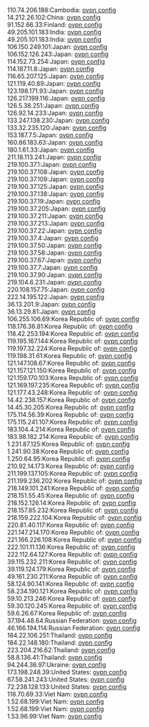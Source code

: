 110.74.206.188:Cambodia: [ovpn config](vpn/110_74_206_188.ovpn)  
14.212.26.102:China: [ovpn config](vpn/14_212_26_102.ovpn)  
91.152.66.33:Finland: [ovpn config](vpn/91_152_66_33.ovpn)  
49.205.101.183:India: [ovpn config](vpn/49_205_101_183.ovpn)  
49.205.101.183:India: [ovpn config](vpn/49_205_101_183.ovpn)  
106.150.249.101:Japan: [ovpn config](vpn/106_150_249_101.ovpn)  
106.152.126.243:Japan: [ovpn config](vpn/106_152_126_243.ovpn)  
114.152.73.254:Japan: [ovpn config](vpn/114_152_73_254.ovpn)  
114.187.11.8:Japan: [ovpn config](vpn/114_187_11_8.ovpn)  
116.65.207.125:Japan: [ovpn config](vpn/116_65_207_125.ovpn)  
121.119.40.89:Japan: [ovpn config](vpn/121_119_40_89.ovpn)  
123.198.171.93:Japan: [ovpn config](vpn/123_198_171_93.ovpn)  
126.217.199.116:Japan: [ovpn config](vpn/126_217_199_116.ovpn)  
126.5.38.251:Japan: [ovpn config](vpn/126_5_38_251.ovpn)  
126.92.14.233:Japan: [ovpn config](vpn/126_92_14_233.ovpn)  
133.247.138.230:Japan: [ovpn config](vpn/133_247_138_230.ovpn)  
133.32.235.120:Japan: [ovpn config](vpn/133_32_235_120.ovpn)  
153.187.7.5:Japan: [ovpn config](vpn/153_187_7_5.ovpn)  
160.86.183.63:Japan: [ovpn config](vpn/160_86_183_63.ovpn)  
180.1.61.33:Japan: [ovpn config](vpn/180_1_61_33.ovpn)  
211.18.113.241:Japan: [ovpn config](vpn/211_18_113_241.ovpn)  
219.100.37.1:Japan: [ovpn config](vpn/219_100_37_1.ovpn)  
219.100.37.108:Japan: [ovpn config](vpn/219_100_37_108.ovpn)  
219.100.37.109:Japan: [ovpn config](vpn/219_100_37_109.ovpn)  
219.100.37.125:Japan: [ovpn config](vpn/219_100_37_125.ovpn)  
219.100.37.138:Japan: [ovpn config](vpn/219_100_37_138.ovpn)  
219.100.37.19:Japan: [ovpn config](vpn/219_100_37_19.ovpn)  
219.100.37.205:Japan: [ovpn config](vpn/219_100_37_205.ovpn)  
219.100.37.211:Japan: [ovpn config](vpn/219_100_37_211.ovpn)  
219.100.37.213:Japan: [ovpn config](vpn/219_100_37_213.ovpn)  
219.100.37.22:Japan: [ovpn config](vpn/219_100_37_22.ovpn)  
219.100.37.4:Japan: [ovpn config](vpn/219_100_37_4.ovpn)  
219.100.37.50:Japan: [ovpn config](vpn/219_100_37_50.ovpn)  
219.100.37.58:Japan: [ovpn config](vpn/219_100_37_58.ovpn)  
219.100.37.67:Japan: [ovpn config](vpn/219_100_37_67.ovpn)  
219.100.37.7:Japan: [ovpn config](vpn/219_100_37_7.ovpn)  
219.100.37.90:Japan: [ovpn config](vpn/219_100_37_90.ovpn)  
219.104.6.231:Japan: [ovpn config](vpn/219_104_6_231.ovpn)  
220.108.157.75:Japan: [ovpn config](vpn/220_108_157_75.ovpn)  
222.14.195.122:Japan: [ovpn config](vpn/222_14_195_122.ovpn)  
36.13.201.9:Japan: [ovpn config](vpn/36_13_201_9.ovpn)  
36.13.29.81:Japan: [ovpn config](vpn/36_13_29_81.ovpn)  
106.255.106.69:Korea Republic of: [ovpn config](vpn/106_255_106_69.ovpn)  
118.176.36.81:Korea Republic of: [ovpn config](vpn/118_176_36_81.ovpn)  
118.42.253.194:Korea Republic of: [ovpn config](vpn/118_42_253_194.ovpn)  
119.195.167.144:Korea Republic of: [ovpn config](vpn/119_195_167_144.ovpn)  
119.197.32.224:Korea Republic of: [ovpn config](vpn/119_197_32_224.ovpn)  
119.198.31.61:Korea Republic of: [ovpn config](vpn/119_198_31_61.ovpn)  
121.147.108.67:Korea Republic of: [ovpn config](vpn/121_147_108_67.ovpn)  
121.157.121.150:Korea Republic of: [ovpn config](vpn/121_157_121_150.ovpn)  
121.159.170.103:Korea Republic of: [ovpn config](vpn/121_159_170_103.ovpn)  
121.169.197.235:Korea Republic of: [ovpn config](vpn/121_169_197_235.ovpn)  
121.177.43.248:Korea Republic of: [ovpn config](vpn/121_177_43_248.ovpn)  
14.42.238.157:Korea Republic of: [ovpn config](vpn/14_42_238_157.ovpn)  
14.45.30.205:Korea Republic of: [ovpn config](vpn/14_45_30_205.ovpn)  
175.114.56.39:Korea Republic of: [ovpn config](vpn/175_114_56_39.ovpn)  
175.115.241.107:Korea Republic of: [ovpn config](vpn/175_115_241_107.ovpn)  
183.104.4.214:Korea Republic of: [ovpn config](vpn/183_104_4_214.ovpn)  
183.98.182.214:Korea Republic of: [ovpn config](vpn/183_98_182_214.ovpn)  
1.231.87.125:Korea Republic of: [ovpn config](vpn/1_231_87_125.ovpn)  
1.241.90.38:Korea Republic of: [ovpn config](vpn/1_241_90_38.ovpn)  
1.250.64.95:Korea Republic of: [ovpn config](vpn/1_250_64_95.ovpn)  
210.92.14.173:Korea Republic of: [ovpn config](vpn/210_92_14_173.ovpn)  
211.199.137.105:Korea Republic of: [ovpn config](vpn/211_199_137_105.ovpn)  
211.199.236.202:Korea Republic of: [ovpn config](vpn/211_199_236_202.ovpn)  
218.149.101.241:Korea Republic of: [ovpn config](vpn/218_149_101_241.ovpn)  
218.151.55.45:Korea Republic of: [ovpn config](vpn/218_151_55_45.ovpn)  
218.152.126.14:Korea Republic of: [ovpn config](vpn/218_152_126_14.ovpn)  
218.157.85.232:Korea Republic of: [ovpn config](vpn/218_157_85_232.ovpn)  
218.159.222.104:Korea Republic of: [ovpn config](vpn/218_159_222_104.ovpn)  
220.81.40.117:Korea Republic of: [ovpn config](vpn/220_81_40_117.ovpn)  
221.147.214.170:Korea Republic of: [ovpn config](vpn/221_147_214_170.ovpn)  
221.166.226.108:Korea Republic of: [ovpn config](vpn/221_166_226_108.ovpn)  
222.101.11.136:Korea Republic of: [ovpn config](vpn/222_101_11_136.ovpn)  
222.112.64.127:Korea Republic of: [ovpn config](vpn/222_112_64_127.ovpn)  
39.115.232.211:Korea Republic of: [ovpn config](vpn/39_115_232_211.ovpn)  
39.119.124.179:Korea Republic of: [ovpn config](vpn/39_119_124_179.ovpn)  
49.161.230.211:Korea Republic of: [ovpn config](vpn/49_161_230_211.ovpn)  
58.124.90.141:Korea Republic of: [ovpn config](vpn/58_124_90_141.ovpn)  
58.234.190.121:Korea Republic of: [ovpn config](vpn/58_234_190_121.ovpn)  
59.10.213.246:Korea Republic of: [ovpn config](vpn/59_10_213_246.ovpn)  
59.30.120.245:Korea Republic of: [ovpn config](vpn/59_30_120_245.ovpn)  
59.6.26.67:Korea Republic of: [ovpn config](vpn/59_6_26_67.ovpn)  
37.194.48.64:Russian Federation: [ovpn config](vpn/37_194_48_64.ovpn)  
46.166.194.114:Russian Federation: [ovpn config](vpn/46_166_194_114.ovpn)  
184.22.106.251:Thailand: [ovpn config](vpn/184_22_106_251.ovpn)  
184.22.148.180:Thailand: [ovpn config](vpn/184_22_148_180.ovpn)  
223.204.216.62:Thailand: [ovpn config](vpn/223_204_216_62.ovpn)  
58.8.136.41:Thailand: [ovpn config](vpn/58_8_136_41.ovpn)  
94.244.36.97:Ukraine: [ovpn config](vpn/94_244_36_97.ovpn)  
173.198.248.39:United States: [ovpn config](vpn/173_198_248_39.ovpn)  
67.58.241.243:United States: [ovpn config](vpn/67_58_241_243.ovpn)  
72.238.128.133:United States: [ovpn config](vpn/72_238_128_133.ovpn)  
118.70.69.33:Viet Nam: [ovpn config](vpn/118_70_69_33.ovpn)  
1.52.68.199:Viet Nam: [ovpn config](vpn/1_52_68_199.ovpn)  
1.52.68.199:Viet Nam: [ovpn config](vpn/1_52_68_199.ovpn)  
1.53.96.99:Viet Nam: [ovpn config](vpn/1_53_96_99.ovpn)  
